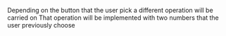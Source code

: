 Depending on the button that the user pick a different operation will be carried on
That operation will be implemented with two numbers that the user previously choose
